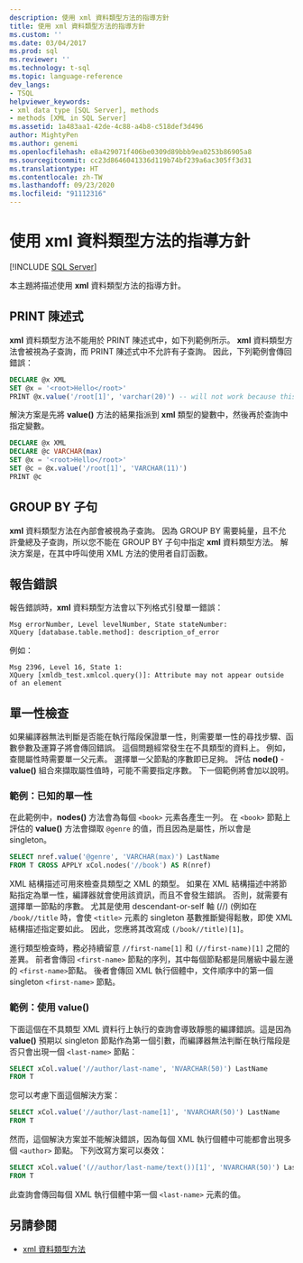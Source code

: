 ```yaml
---
description: 使用 xml 資料類型方法的指導方針
title: 使用 xml 資料類型方法的指導方針
ms.custom: ''
ms.date: 03/04/2017
ms.prod: sql
ms.reviewer: ''
ms.technology: t-sql
ms.topic: language-reference
dev_langs:
- TSQL
helpviewer_keywords:
- xml data type [SQL Server], methods
- methods [XML in SQL Server]
ms.assetid: 1a483aa1-42de-4c88-a4b8-c518def3d496
author: MightyPen
ms.author: genemi
ms.openlocfilehash: e8a429071f406be0309d89bbb9ea0253b86905a8
ms.sourcegitcommit: cc23d8646041336d119b74bf239a6ac305ff3d31
ms.translationtype: HT
ms.contentlocale: zh-TW
ms.lasthandoff: 09/23/2020
ms.locfileid: "91112316"
---
```

# <a name="guidelines-for-using-xml-data-type-methods"></a>使用 xml 資料類型方法的指導方針

[!INCLUDE [SQL Server](../../includes/applies-to-version/sqlserver.md)]

本主題將描述使用 **xml** 資料類型方法的指導方針。

## <a name="the-print-statement"></a>PRINT 陳述式

**xml** 資料類型方法不能用於 PRINT 陳述式中，如下列範例所示。 **xml** 資料類型方法會被視為子查詢，而 PRINT 陳述式中不允許有子查詢。 因此，下列範例會傳回錯誤：

```sql
DECLARE @x XML
SET @x = '<root>Hello</root>'
PRINT @x.value('/root[1]', 'varchar(20)') -- will not work because this is treated as a subquery (select top 1 col from table)
```

解決方案是先將 **value()** 方法的結果指派到 **xml** 類型的變數中，然後再於查詢中指定變數。

```sql
DECLARE @x XML
DECLARE @c VARCHAR(max)
SET @x = '<root>Hello</root>'
SET @c = @x.value('/root[1]', 'VARCHAR(11)')
PRINT @c
```

## <a name="the-group-by-clause"></a>GROUP BY 子句

**xml** 資料類型方法在內部會被視為子查詢。 因為 GROUP BY 需要純量，且不允許彙總及子查詢，所以您不能在 GROUP BY 子句中指定 **xml** 資料類型方法。 解決方案是，在其中呼叫使用 XML 方法的使用者自訂函數。

## <a name="reporting-errors"></a>報告錯誤

報告錯誤時，**xml** 資料類型方法會以下列格式引發單一錯誤：

```
Msg errorNumber, Level levelNumber, State stateNumber:
XQuery [database.table.method]: description_of_error
```

例如：

```
Msg 2396, Level 16, State 1:
XQuery [xmldb_test.xmlcol.query()]: Attribute may not appear outside of an element
```

## <a name="singleton-checks"></a>單一性檢查

如果編譯器無法判斷是否能在執行階段保證單一性，則需要單一性的尋找步驟、函數參數及運算子將會傳回錯誤。 這個問題經常發生在不具類型的資料上。 例如，查閱屬性時需要單一父元素。 選擇單一父節點的序數即已足夠。 評估 **node()** -**value()** 組合來擷取屬性值時，可能不需要指定序數。 下一個範例將會加以說明。

### <a name="example-known-singleton"></a>範例：已知的單一性

在此範例中，**nodes()** 方法會為每個 `<book>` 元素各產生一列。 在 `<book>` 節點上評估的 **value()** 方法會擷取 `@genre` 的值，而且因為是屬性，所以會是 singleton。

```sql
SELECT nref.value('@genre', 'VARCHAR(max)') LastName
FROM T CROSS APPLY xCol.nodes('//book') AS R(nref)
```

XML 結構描述可用來檢查具類型之 XML 的類型。 如果在 XML 結構描述中將節點指定為單一性，編譯器就會使用該資訊，而且不會發生錯誤。 否則，就需要有選擇單一節點的序數。 尤其是使用 descendant-or-self 軸 (//) (例如在 `/book//title` 時，會使 `<title>` 元素的 singleton 基數推斷變得鬆散，即使 XML 結構描述指定要如此。 因此，您應將其改寫成 `(/book//title)[1]`。

進行類型檢查時，務必持續留意 `//first-name[1]` 和 `(//first-name)[1]` 之間的差異。 前者會傳回 `<first-name>` 節點的序列，其中每個節點都是同層級中最左邊的 `<first-name>`節點。 後者會傳回 XML 執行個體中，文件順序中的第一個 singleton `<first-name>` 節點。

### <a name="example-using-value"></a>範例：使用 value()

下面這個在不具類型 XML 資料行上執行的查詢會導致靜態的編譯錯誤。這是因為 **value()** 預期以 singleton 節點作為第一個引數，而編譯器無法判斷在執行階段是否只會出現一個 `<last-name>` 節點：

```sql
SELECT xCol.value('//author/last-name', 'NVARCHAR(50)') LastName
FROM T
```

您可以考慮下面這個解決方案：

```sql
SELECT xCol.value('//author/last-name[1]', 'NVARCHAR(50)') LastName
FROM T
```

然而，這個解決方案並不能解決錯誤，因為每個 XML 執行個體中可能都會出現多個 `<author>` 節點。 下列改寫方案可以奏效：

```sql
SELECT xCol.value('(//author/last-name/text())[1]', 'NVARCHAR(50)') LastName
FROM T
```

此查詢會傳回每個 XML 執行個體中第一個 `<last-name>` 元素的值。

## <a name="see-also"></a>另請參閱

- [xml 資料類型方法](../../t-sql/xml/xml-data-type-methods.md)
